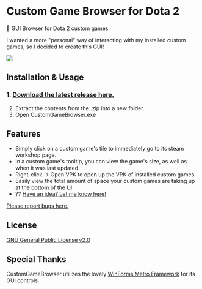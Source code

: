 # Custom Game Browser for Dota 2
:tropical_drink: GUI Browser for Dota 2 custom games

I wanted a more "personal" way of interacting with my installed custom games, so I decided to create this GUI!

![](http://giant.gfycat.com/HauntingDistantAssassinbug.gif)

## Installation & Usage
### 1. [Download the latest release here.](https://github.com/stephenfournier/CustomGameBrowser/releases)
2. Extract the contents from the .zip into a new folder.
3. Open CustomGameBrowser.exe

## Features
* Simply click on a custom game's tile to immediately go to its steam workshop page.
* In a custom game's tooltip, you can view the game's size, as well as when it was last updated.
* Right-click -> Open VPK to open up the VPK of installed custom games.
* Easily view the total amount of space your custom games are taking up at the bottom of the UI.
* ?? [Have an idea? Let me know here!](https://github.com/stephenfournier/CustomGameBrowser/issues/new)

[Please report bugs here.](https://github.com/stephenfournier/CustomGameBrowser/issues/new)

## License
[GNU General Public License v2.0](https://github.com/stephenfournier/CustomGameBrowser/blob/master/LICENSE)

## Special Thanks
CustomGameBrowser utilizes the lovely [WinForms Metro Framework](https://github.com/dennismagno/metroframework-modern-ui/) for its GUI controls.
